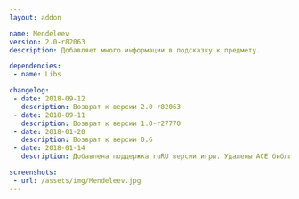 ```yaml
---
layout: addon

name: Mendeleev
version: 2.0-r82063
description: Добавляет много информации в подсказку к предмету.

dependencies:
 - name: Libs

changelog:
 - date: 2018-09-12
   description: Возврат к версии 2.0-r82063
 - date: 2018-09-11
   description: Возврат к версии 1.0-r27770
 - date: 2018-01-20
   description: Возврат к версии 0.6
 - date: 2018-01-14
   description: Добавлена поддержка ruRU версии игры. Удалены ACE библиотеки. Добавлена зависимость от !Libs.

screenshots:
 - url: /assets/img/Mendeleev.jpg
---
```


